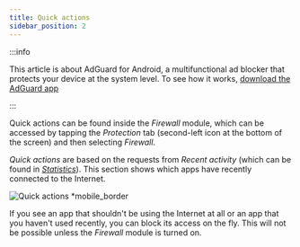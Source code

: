 ```yaml
---
title: Quick actions
sidebar_position: 2
---
```


:::info

This article is about AdGuard for Android, a multifunctional ad blocker that protects your device at the system level. To see how it works, [download the AdGuard app](https://agrd.io/download-kb-adblock)

:::

Quick actions can be found inside the _Firewall_ module, which can be accessed by tapping the _Protection_ tab (second-left icon at the bottom of the screen) and then selecting _Firewall_.

_Quick actions_ are based on the requests from _Recent activity_ (which can be found in [_Statistics_](/adguard-for-android/features/statistics)). This section shows which apps have recently connected to the Internet.

![Quick actions \*mobile_border](https://cdn.adtidy.org/blog/new/yigrfquick_actions.png)

If you see an app that shouldn't be using the Internet at all or an app that you haven't used recently, you can block its access on the fly. This will not be possible unless the _Firewall_ module is turned on.
